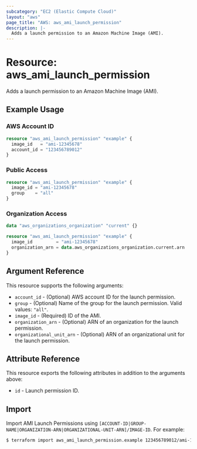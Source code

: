```yaml
---
subcategory: "EC2 (Elastic Compute Cloud)"
layout: "aws"
page_title: "AWS: aws_ami_launch_permission"
description: |-
  Adds a launch permission to an Amazon Machine Image (AMI).
---
```


# Resource: aws_ami_launch_permission

Adds a launch permission to an Amazon Machine Image (AMI).

## Example Usage

### AWS Account ID

```terraform
resource "aws_ami_launch_permission" "example" {
  image_id   = "ami-12345678"
  account_id = "123456789012"
}
```

### Public Access

```terraform
resource "aws_ami_launch_permission" "example" {
  image_id = "ami-12345678"
  group    = "all"
}
```

### Organization Access

```terraform
data "aws_organizations_organization" "current" {}

resource "aws_ami_launch_permission" "example" {
  image_id         = "ami-12345678"
  organization_arn = data.aws_organizations_organization.current.arn
}
```

## Argument Reference

This resource supports the following arguments:

* `account_id` - (Optional) AWS account ID for the launch permission.
* `group` - (Optional) Name of the group for the launch permission. Valid values: `"all"`.
* `image_id` - (Required) ID of the AMI.
* `organization_arn` - (Optional) ARN of an organization for the launch permission.
* `organizational_unit_arn` - (Optional) ARN of an organizational unit for the launch permission.

## Attribute Reference

This resource exports the following attributes in addition to the arguments above:

* `id` - Launch permission ID.

## Import

Import AMI Launch Permissions using `[ACCOUNT-ID|GROUP-NAME|ORGANIZATION-ARN|ORGANIZATIONAL-UNIT-ARN]/IMAGE-ID`. For example:

```sh
$ terraform import aws_ami_launch_permission.example 123456789012/ami-12345678
```
